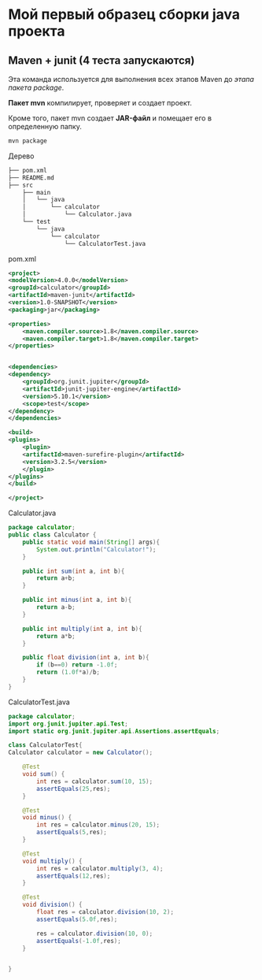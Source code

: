# Мой первый образец сборки java проекта

## Maven + junit (4 теста запускаются)

Эта команда используется для выполнения всех этапов Maven до *этапа пакета package*. 

**Пакет mvn** компилирует, проверяет и создает проект.

Кроме того, пакет mvn создает **JAR-файл** и помещает его в определенную папку.

```sh
mvn package
```

Дерево

```sh
├── pom.xml
├── README.md
├── src
    ├── main
    │   └── java
    │       └── calculator
    │           └── Calculator.java
    └── test
        └── java
            └── calculator
                └── CalculatorTest.java
```

pom.xml

```xml
<project>
<modelVersion>4.0.0</modelVersion>
<groupId>calculator</groupId>
<artifactId>maven-junit</artifactId>
<version>1.0-SNAPSHOT</version>
<packaging>jar</packaging>

<properties>
    <maven.compiler.source>1.8</maven.compiler.source>
    <maven.compiler.target>1.8</maven.compiler.target>
</properties>


<dependencies>
<dependency>
    <groupId>org.junit.jupiter</groupId>
    <artifactId>junit-jupiter-engine</artifactId>
    <version>5.10.1</version>
    <scope>test</scope>
</dependency>
</dependencies>

<build>
<plugins>
	<plugin>
	<artifactId>maven-surefire-plugin</artifactId>
	<version>3.2.5</version>
	</plugin>
</plugins>
</build>

</project>
```

Calculator.java

```java
package calculator;
public class Calculator {
	public static void main(String[] args){
		System.out.println("Calculator!");
	}

	public int sum(int a, int b){
		return a+b;
	}

	public int minus(int a, int b){
		return a-b;
	}

	public int multiply(int a, int b){
		return a*b;
	}

	public float division(int a, int b){
		if (b==0) return -1.0f;
		return (1.0f*a)/b;
	}
}
```

CalculatorTest.java

```java
package calculator;
import org.junit.jupiter.api.Test;
import static org.junit.jupiter.api.Assertions.assertEquals;

class CalculatorTest{
Calculator calculator = new Calculator();

	@Test
	void sum() {
		int res = calculator.sum(10, 15);
		assertEquals(25,res);
	}

	@Test
	void minus() {
		int res = calculator.minus(20, 15);
		assertEquals(5,res);
	}

	@Test
	void multiply() {
		int res = calculator.multiply(3, 4);
		assertEquals(12,res);
	}

	@Test
	void division() {
		float res = calculator.division(10, 2);
		assertEquals(5.0f,res);

		res = calculator.division(10, 0);
		assertEquals(-1.0f,res);
	}


}
```
